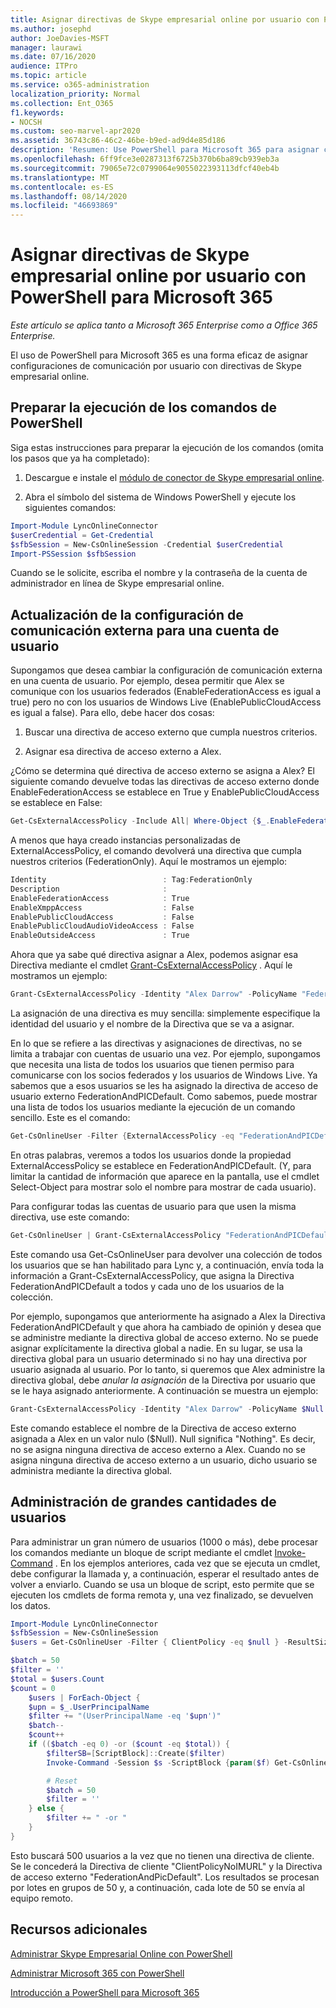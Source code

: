 ```yaml
---
title: Asignar directivas de Skype empresarial online por usuario con PowerShell para Microsoft 365
ms.author: josephd
author: JoeDavies-MSFT
manager: laurawi
ms.date: 07/16/2020
audience: ITPro
ms.topic: article
ms.service: o365-administration
localization_priority: Normal
ms.collection: Ent_O365
f1.keywords:
- NOCSH
ms.custom: seo-marvel-apr2020
ms.assetid: 36743c86-46c2-46be-b9ed-ad9d4e85d186
description: 'Resumen: Use PowerShell para Microsoft 365 para asignar configuraciones de comunicación por usuario con directivas de Skype empresarial online.'
ms.openlocfilehash: 6ff9fce3e0287313f6725b370b6ba89cb939eb3a
ms.sourcegitcommit: 79065e72c0799064e9055022393113dfcf40eb4b
ms.translationtype: MT
ms.contentlocale: es-ES
ms.lasthandoff: 08/14/2020
ms.locfileid: "46693869"
---
```

# <a name="assign-per-user-skype-for-business-online-policies-with-powershell-for-microsoft-365"></a>Asignar directivas de Skype empresarial online por usuario con PowerShell para Microsoft 365

*Este artículo se aplica tanto a Microsoft 365 Enterprise como a Office 365 Enterprise.*

El uso de PowerShell para Microsoft 365 es una forma eficaz de asignar configuraciones de comunicación por usuario con directivas de Skype empresarial online.
  
## <a name="prepare-to-run-the-powershell-commands"></a>Preparar la ejecución de los comandos de PowerShell

Siga estas instrucciones para preparar la ejecución de los comandos (omita los pasos que ya ha completado):
  
1. Descargue e instale el [módulo de conector de Skype empresarial online](https://www.microsoft.com/download/details.aspx?id=39366).
    
2. Abra el símbolo del sistema de Windows PowerShell y ejecute los siguientes comandos: 
    
```powershell
Import-Module LyncOnlineConnector
$userCredential = Get-Credential
$sfbSession = New-CsOnlineSession -Credential $userCredential
Import-PSSession $sfbSession
```

Cuando se le solicite, escriba el nombre y la contraseña de la cuenta de administrador en línea de Skype empresarial online.
    
## <a name="updating-external-communication-settings-for-a-user-account"></a>Actualización de la configuración de comunicación externa para una cuenta de usuario

Supongamos que desea cambiar la configuración de comunicación externa en una cuenta de usuario. Por ejemplo, desea permitir que Alex se comunique con los usuarios federados (EnableFederationAccess es igual a true) pero no con los usuarios de Windows Live (EnablePublicCloudAccess es igual a false). Para ello, debe hacer dos cosas:
  
1. Buscar una directiva de acceso externo que cumpla nuestros criterios.
    
2. Asignar esa directiva de acceso externo a Alex.
    
¿Cómo se determina qué directiva de acceso externo se asigna a Alex? El siguiente comando devuelve todas las directivas de acceso externo donde EnableFederationAccess se establece en True y EnablePublicCloudAccess se establece en False:
  
```powershell
Get-CsExternalAccessPolicy -Include All| Where-Object {$_.EnableFederationAccess -eq $True -and $_.EnablePublicCloudAccess -eq $False}
```

A menos que haya creado instancias personalizadas de ExternalAccessPolicy, el comando devolverá una directiva que cumpla nuestros criterios (FederationOnly). Aquí le mostramos un ejemplo:
  
```powershell
Identity                          : Tag:FederationOnly
Description                       :
EnableFederationAccess            : True
EnableXmppAccess                  : False
EnablePublicCloudAccess           : False
EnablePublicCloudAudioVideoAccess : False
EnableOutsideAccess               : True
```

Ahora que ya sabe qué directiva asignar a Alex, podemos asignar esa Directiva mediante el cmdlet [Grant-CsExternalAccessPolicy](https://go.microsoft.com/fwlink/?LinkId=523974) . Aquí le mostramos un ejemplo:
  
```powershell
Grant-CsExternalAccessPolicy -Identity "Alex Darrow" -PolicyName "FederationOnly"
```

La asignación de una directiva es muy sencilla: simplemente especifique la identidad del usuario y el nombre de la Directiva que se va a asignar. 
  
En lo que se refiere a las directivas y asignaciones de directivas, no se limita a trabajar con cuentas de usuario una vez. Por ejemplo, supongamos que necesita una lista de todos los usuarios que tienen permiso para comunicarse con los socios federados y los usuarios de Windows Live. Ya sabemos que a esos usuarios se les ha asignado la directiva de acceso de usuario externo FederationAndPICDefault. Como sabemos, puede mostrar una lista de todos los usuarios mediante la ejecución de un comando sencillo. Este es el comando:
  
```powershell
Get-CsOnlineUser -Filter {ExternalAccessPolicy -eq "FederationAndPICDefault"} | Select-Object DisplayName
```

En otras palabras, veremos a todos los usuarios donde la propiedad ExternalAccessPolicy se establece en FederationAndPICDefault. (Y, para limitar la cantidad de información que aparece en la pantalla, use el cmdlet Select-Object para mostrar solo el nombre para mostrar de cada usuario). 
  
Para configurar todas las cuentas de usuario para que usen la misma directiva, use este comando:
  
```powershell
Get-CsOnlineUser | Grant-CsExternalAccessPolicy "FederationAndPICDefault"
```

Este comando usa Get-CsOnlineUser para devolver una colección de todos los usuarios que se han habilitado para Lync y, a continuación, envía toda la información a Grant-CsExternalAccessPolicy, que asigna la Directiva FederationAndPICDefault a todos y cada uno de los usuarios de la colección.
  
Por ejemplo, supongamos que anteriormente ha asignado a Alex la Directiva FederationAndPICDefault y que ahora ha cambiado de opinión y desea que se administre mediante la directiva global de acceso externo. No se puede asignar explícitamente la directiva global a nadie. En su lugar, se usa la directiva global para un usuario determinado si no hay una directiva por usuario asignada al usuario. Por lo tanto, si queremos que Alex administre la directiva global, debe  *anular la asignación*  de la Directiva por usuario que se le haya asignado anteriormente. A continuación se muestra un ejemplo:
  
```powershell
Grant-CsExternalAccessPolicy -Identity "Alex Darrow" -PolicyName $Null
```

Este comando establece el nombre de la Directiva de acceso externo asignada a Alex en un valor nulo ($Null). Null significa "Nothing". Es decir, no se asigna ninguna directiva de acceso externo a Alex. Cuando no se asigna ninguna directiva de acceso externo a un usuario, dicho usuario se administra mediante la directiva global.
  

## <a name="managing-large-numbers-of-users"></a>Administración de grandes cantidades de usuarios

Para administrar un gran número de usuarios (1000 o más), debe procesar los comandos mediante un bloque de script mediante el cmdlet [Invoke-Command](https://docs.microsoft.com/powershell/module/microsoft.powershell.core/invoke-command?view=powershell-7) .  En los ejemplos anteriores, cada vez que se ejecuta un cmdlet, debe configurar la llamada y, a continuación, esperar el resultado antes de volver a enviarlo.  Cuando se usa un bloque de script, esto permite que se ejecuten los cmdlets de forma remota y, una vez finalizado, se devuelven los datos. 

```powershell
Import-Module LyncOnlineConnector
$sfbSession = New-CsOnlineSession
$users = Get-CsOnlineUser -Filter { ClientPolicy -eq $null } -ResultSize 500

$batch = 50
$filter = ''
$total = $users.Count
$count = 0
    $users | ForEach-Object {
    $upn = $_.UserPrincipalName
    $filter += "(UserPrincipalName -eq '$upn')"
    $batch--
    $count++
    if (($batch -eq 0) -or ($count -eq $total)) {
        $filterSB=[ScriptBlock]::Create($filter)
        Invoke-Command -Session $s -ScriptBlock {param($f) Get-CsOnlineUser -filter $f | Grant-CsClientPolicy -PolicyName "ClientPolicyNoIMURL" -Passthru | Grant-CsExternalAccessPolicy -PolicyName "FederationAndPICDefault"} -ArgumentList $filterSB

        # Reset
        $batch = 50
        $filter = ''
    } else {
        $filter += " -or "
    }
}
```

Esto buscará 500 usuarios a la vez que no tienen una directiva de cliente. Se le concederá la Directiva de cliente "ClientPolicyNoIMURL" y la Directiva de acceso externo "FederationAndPicDefault". Los resultados se procesan por lotes en grupos de 50 y, a continuación, cada lote de 50 se envía al equipo remoto.
  
## <a name="see-also"></a>Recursos adicionales

[Administrar Skype Empresarial Online con PowerShell](manage-skype-for-business-online-with-microsoft-365-powershell.md)
  
[Administrar Microsoft 365 con PowerShell](manage-microsoft-365-with-microsoft-365-powershell.md)
  
[Introducción a PowerShell para Microsoft 365](getting-started-with-microsoft-365-powershell.md)
